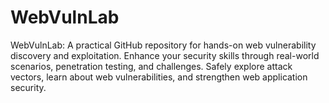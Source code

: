# WebVulnLab
WebVulnLab: A practical GitHub repository for hands-on web vulnerability discovery and exploitation. Enhance your security skills through real-world scenarios, penetration testing, and challenges. Safely explore attack vectors, learn about web vulnerabilities, and strengthen web application security.
